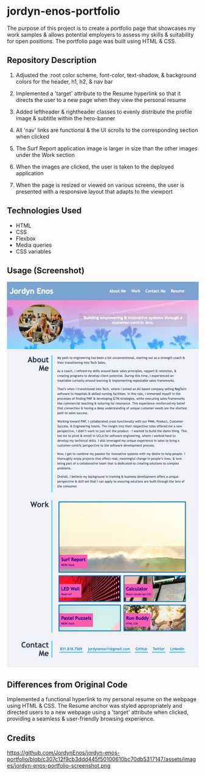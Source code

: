 # jordyn-enos-portfolio

The purpose of this project is to create a portfolio page that showcases my work samples & allows potential employers to assess my skills & suitability for open positions. The portfolio page was built using HTML & CSS. 

## Repository Description

1. Adjusted the :root color scheme, font-color, text-shadow, & background colors for the header, h1, h2, & nav bar

2. Implemented a 'target' attribute to the Resume hyperlink so that it directs the user to a new page when they view the personal resume

3. Added leftheader & rightheader classes to evenly distribute the profile image & subtitle within the hero-banner

4. All 'nav' links are functional & the UI scrolls to the corresponding section when clicked

5. The Surf Report application image is larger in size than the other images under the Work section

6. When the images are clicked, the user is taken to the deployed application

7. When the page is resized or viewed on various screens, the user is presented with a responsive layout that adapts to the viewport


## Technologies Used

- HTML
- CSS
- Flexbox
- Media queries
- CSS variables


## Usage (Screenshot)

![Screenshot of Jordyn-Enos-Portfolio](https://github.com/JordynEnos/jordyn-enos-portfolio/blob/c307c12f9cb3ddd445f50100610bc70db5317147/assets/images/jordyn-enos-portfolio-screenshot.png)

## Differences from Original Code

Implemented a functional hyperlink to my personal resume on the webpage using HTML & CSS. The Resume anchor was styled appropriately and directed users to a new webpage using a 'target' attribute when clicked, providing a seamless & user-friendly browsing experience.

## Credits


https://github.com/JordynEnos/jordyn-enos-portfolio/blob/c307c12f9cb3ddd445f50100610bc70db5317147/assets/images/jordyn-enos-portfolio-screenshot.png